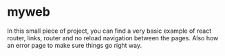 # myweb
In this small piece of project, you can find a very basic example of react router, links, router and no reload navigation between the pages. Also how an error page to make sure things go right way.
